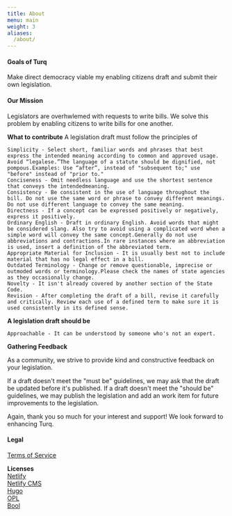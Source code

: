 ```yaml
---
title: About
menu: main
weight: 3
aliases:
  /about/
---
```


#### Goals of Turq
Make direct democracy viable my enabling citizens draft and submit their own legislation.


#### Our Mission
Legislators are overhwlemed with requests to write bills. We solve this problem by enabling citizens to write bills for one another.
  
  **What to contribute**
A legislation draft must follow the principles of

    Simplicity - Select short, familiar words and phrases that best express the intended meaning according to common and approved usage. Avoid “legalese.”The language of a statute should be dignified, not pompous.Examples: Use “after”, instead of "subsequent to;" use "before" instead of "prior to."
    Conciseness - Omit needless language and use the shortest sentence that conveys the intendedmeaning.
    Consistency - Be consistent in the use of language throughout the bill. Do not use the same word or phrase to convey different meanings. Do not use different language to convey the same meaning.
    Directness - If a concept can be expressed positively or negatively, express it positively.
    Ordinary English - Draft in ordinary English. Avoid words that might be considered slang. Also try to avoid using a complicated word when a simple word will convey the same concept.Generally do not use abbreviations and contractions.In rare instances where an abbreviation is used, insert a definition of the abbreviated term.
    Appropriate Material for Inclusion - It is usually best not to include material that has no legal effect in a bill.
    Outdated Terminology - Change or remove questionable, imprecise or outmoded words or terminology.Please check the names of state agencies as they occasionally change.
    Novelty - It isn't already covered by another section of the State Code.
    Revision - After completing the draft of a bill, revise it carefully and critically. Review each use of a defined term to make sure it is used consistently in its defined sense.

**A legislation draft should be**

    Approachable - It can be understood by someone who's not an expert.

**Gathering Feedback**

As a community, we strive to provide kind and constructive feedback on your legislation.

If a draft doesn't meet the "must be" guidelines, we may ask that the draft be updated before it's published. If a draft doesn't meet the "should be" guidelines, we may publish the legislation and add an work item for future improvements to the legislation.

Again, thank you so much for your interest and support! We look forward to enhancing Turq.  

#### Legal ####
[Terms of Service](turq.io/termsofservice) 

**Licenses**  
[Netlify](https://www.netlify.com/legal/self-serve-subscription-agreement/)  
[Netlify CMS](https://github.com/netlify/netlify-cms/blob/master/LICENSE)  
[Hugo](https://gohugo.io/about/license/)  
[OPL](https://github.com/openpracticelibrary/openpracticelibrary/blob/staging/LICENSE)  
[Bool](https://github.com/bul-ikana/hugo-cards/blob/master/LICENSE.md)  
